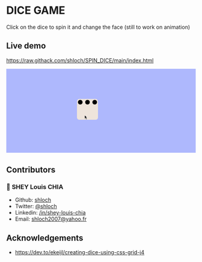 # DICE GAME

Click on the dice to spin it and change the face (still to work on animation)


## Live demo

https://raw.githack.com/shloch/SPIN_DICE/main/index.html

![alt text](https://github.com/shloch/SPIN_DICE/blob/main/dice.gif)

## Contributors

### 👤 **SHEY Louis CHIA**

- Github: [shloch](https://github.com/shloch)
- Twitter: [@shloch](https://twitter.com/shloch)
- Linkedin: [/in/shey-louis-chia](https://www.linkedin.com/in/shey-louis-chia)
- Email: shloch2007@yahoo.fr

## Acknowledgements
- https://dev.to/ekeijl/creating-dice-using-css-grid-j4
